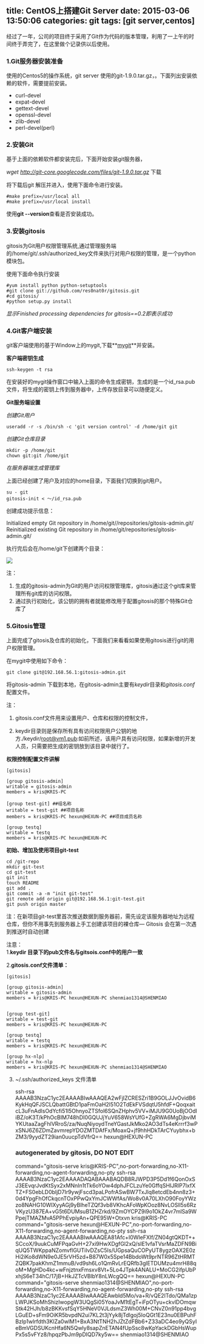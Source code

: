 title: CentOS上搭建Git Server
date: 2015-03-06 13:50:06
categories: git
tags: [git server,centos]
---

经过了一年，公司的项目终于采用了Git作为代码的版本管理，利用了一上午的时间终于弄完了，在这里做个记录供以后使用。<!--more-->


### 1.Git服务器安装准备
使用的Centos5的操作系统，git server 使用的git-1.9.0.tar.gz，。下面列出安装依赖的软件，需要提前安装。

- curl-devel
- expat-devel
- gettext-devel
- openssl-devel
- zlib-devel
- perl-devel(perl)

### 2.安装Git

基于上面的依赖软件都安装完后，下面开始安装git服务器，

*wget http://git-core.googlecode.com/files/git-1.9.0.tar.gz* 下载

将下载后git 解压并进入，使用下面命令进行安装。  

	#make prefix=/usr/local all
	#make prefix=/usr/local install

使用**git --version**查看是否安装成功。


### 3.安装gitosis

gitosis为Git用户权限管理系统,通过管理服务端的/home/git/.ssh/authorized_key文件来执行对用户权限的管理，是一个python模块包。  

使用下面命令执行安装
	
	#yum install python python-setuptools
	#git clone git://github.com/res0nat0r/gitosis.git
	#cd gitosis/
	#python setup.py install

*显示Finished processing dependencies for gitosis==0.2即表示成功*


### 4.Git客户端安装

git客户端使用的基于Window上的mygit,下载**[mygit](https://msysgit.github.io/ "mygit")**并安装。

**客户端密钥生成**  

	ssh-keygen -t rsa
在安装好的mygit操作窗口中输入上面的命令生成密钥，生成的是一个id_rsa.pub文件，将生成的密钥上传到服务器中，上传存放目录可以随便定义。

**Git服务端设置**


*创建Git用户*  

	useradd -r -s /bin/sh -c 'git version control' -d /home/git git

*创建Git仓库目录*  

	mkdir -p /home/git
	chown git:git /home/git

*在服务器端生成管理库*

上面已经创建了用户及对应的home目录，下面我们切换到git用户。
	
	su - git
	gitosis-init < ～/id_rsa.pub


创建成功提示信息：  

Initialized empty Git repository in /home/git//repositories/gitosis-admin.git/ Reinitialized existing Git repository in /home/git/repositories/gitosis-admin.git/ 

执行完后会在/home/git下创建两个目录：

![](/img/gitosis.png)

注：  

1. 生成的gitosis-admin为Git的用户访问权限管理库，gitosis通过这个git库来管理所有git库的访问权限。
2. 通过执行初始化，该公钥的拥有者就能修改用于配置gitosis的那个特殊Git仓库了


### 5.Gitosis管理

上面完成了gitosis及仓库的初始化，下面我们来看看如果使用gitosis进行git的用户权限管理。

在mygit中使用如下命令：
	
	git clone git@192.168.56.1:gitosis-admin.git
将gitosis-admin 下载到本地，在gitosis-admin主要有*keydir*目录和*gitosis.conf*配置文件。

注：

1. gitosis.conf文件用来设置用户、仓库和权限的控制文件，

2. keydir目录则是保存所有具有访问权限用户公钥的地方./keydir/root@vm1.pub:如前所述，该用户具有访问权限，如果新增的开发人员，只需要把生成的密钥放到该目录中就行了。


**权限控制配置文件讲解**

	[gitosis]
	
	[group gitosis-admin]
	writable = gitosis-admin
	members = kris@KRIS-PC
	
	[group test-git] ##组名称
	writable = test-git ##项目名称
	members = kris@KRIS-PC hexun@HEXUN-PC ##项目成员名称
	
	[group testq]
	writable = testq
	members = kris@KRIS-PC hexun@HEXUN-PC




**初始、增加及使用项目git-test** 

	cd /git-repo
	mkdir git-test
	cd git-test
	git init
	touch README
	git add .
	git commit -a -m "init git-test"
	git remote add origin git@192.168.56.1:git-test.git
	git push origin master

注：在新项目git-test里首次推送数据到服务器前，需先设定该服务器地址为远程仓库，但你不用事先到服务器上手工创建该项目的裸仓库— Gitosis 会在第一次遇到推送时自动创建



注意：  
1.**keydir 目录下的pub文件名与gitsois.conf中的用户一致**

2.**gitosis.conf文件清单：**

	[gitosis]

	[group gitosis-admin]
	writable = gitosis-admin
	members = kris@KRIS-PC hexun@HEXUN-PC shenmiao1314@SHENMIAO
	
	
	[group test-git]
	writable = test-git
	members = kris@KRIS-PC hexun@HEXUN-PC
	
	[group testq]
	writable = testq
	members = kris@KRIS-PC hexun@HEXUN-PC
	
	[group hx-nlp]
	writable = hx-nlp
	members = kris@KRIS-PC hexun@HEXUN-PC shenmiao1314@SHENMIAO

3. ~/.ssh/authorized_keys 文件清单

	ssh-rsa AAAAB3NzaC1yc2EAAAABIwAAAQEA2wFjIZCRESZri1B9GOLJJvOvidB6KykHqQFJSCLQbattGBtD1paFmOaH2l51O2TdEkFVSdqtU5hfdF+QoqxaitcL3uFnAdIsOdYcfi51l5OhnyoZTSfol6SQnZHphv5VV+iMJU9G0UoBjOOdliBZ/oK3T/kPhOcBIM748hDI0GQUJjYuV658WsYUfG+ZgRWA6MgDjbviMYKUtaaZagFhlVRroS/za/NuqNiyoydTneYGastJkMko2AO3dTs4eKrrrf3wPxSNJ6Z6ZDmZavmrepYDOZMTDAfFx/MoaxQ+jf9hhHDkTArCYuybhx+bZM3/9yydZT29ian0uucpTdVfrQ== hexun@HEXUN-PC
	### autogenerated by gitosis, DO NOT EDIT
	command="gitosis-serve kris@KRIS-PC",no-port-forwarding,no-X11-forwarding,no-agent-forwarding,no-pty ssh-rsa AAAAB3NzaC1yc2EAAAADAQABAAABAQDB8RJWPD3P5Dd1f6QonOxSJ3EEvqrJvdKtSyx2xMNnIn1tTk6oYOw4dphJFCLzuYe0GffqSHIJRlP7IxfXTZ+FS0ebLD0bljD7Ir9ywjFscd3paLPofrASwBW7TxJlq8etcdEb4nn8z3+0d4YpgFhOfCkqcnTOxPPwQxYmJCWWfAs/Wo8v0A70LXhO90FoyYWzzo8NAHG10WIXyyAGj9yBlheTZQf3vb8VKhcAFoWpKOoz8NvLOSll5s6RzVKyzU387EA+vG5t6DUMsuB1ZHZrkd/9ZmOYCPZ9i9o1OkZ4vr7mlSa9WPpejTMAZMvA5PPhEvpiyAn+QPE95W+Otxvn kris@KRIS-PC
	command="gitosis-serve hexun@HEXUN-PC",no-port-forwarding,no-X11-forwarding,no-agent-forwarding,no-pty ssh-rsa AAAAB3NzaC1yc2EAAAABIwAAAQEA81Afc+I0WIeFXlf/ZN04gtQKDT++SCcoX/9uukCuMFPqaGvH+27xi9HwXDgfGl2xQ/sIE1vfaTVsrMaZDFN9BiqUQ5TWKppaNZomvflGUTiIvDZsC5Is/UGpsaQuCOPyUT8ygzOAX2E0zHi2iKo8dWN9e0JE5rVH5zd+B87W0x5Spe14BbdoWt9prNTR96ZtHRMTZQBK7pakKhmZ1mmuB/vd9sh6Lo1QmRvLrEQRfb3glETDUMzu4mrH88qoM+MgHDo4kc+wFnjztnxFmsxv8Vt+5Lo4JTpk4ANALU+MoCG2ifpUbPxhjS6eT34hC/17jB+HkJZTcVBlbY8nLWcgQQ== hexun@HEXUN-PC
	command="gitosis-serve shenmiao1314@SHENMIAO",no-port-forwarding,no-X11-forwarding,no-agent-forwarding,no-pty ssh-rsa AAAAB3NzaC1yc2EAAAABIwAAAQEAwbld5Mo/va+R/vQE2ITdo/QMa1zpLWPJKSoMhShizIwopgW3UQgSi05YoaJvM1tEgT+iFpOTyu+ckvlDOmqwStk42HJh/b8zBKKvsfSqY5HNeV0VJLdsmZ3Wh00M+CNvZ0n91pp4bvgLGuED+sFm9OiKR5bvpdN2ui7KL2t3jYyk8jTdlgoj5IoQGt1E23nu0EBPuhFBzIp1wlrfdth3KlZa0wlM1+BxA3NtTNH2hJZtZdFBb6+Z33aDC4eo9yQSyIeBmVGDSUKcnHfa6N5Qwly8sapZnETAN4fUpSsc8wKpYackDGbHsWupPx5s5vFYz8/hpqzPbJm9pDIQD7ky5w== shenmiao1314@SHENMIAO



	                                   
